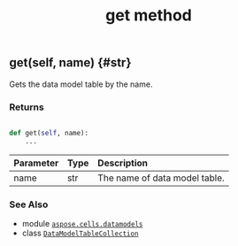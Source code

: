 ﻿---
title: get method
second_title: Aspose.Cells for Python via .NET API References
description: 
type: docs
weight: 40
url: /aspose.cells.datamodels/datamodeltablecollection/get/
is_root: false
---

## get(self, name) {#str}

Gets the data model table by the name.


### Returns 





```python

def get(self, name):
    ...
```


| Parameter | Type | Description |
| :- | :- | :- |
| name | str | The name of data model table. |



### See Also
* module [`aspose.cells.datamodels`](../../)
* class [`DataModelTableCollection`](/cells/python-net/aspose.cells.datamodels/datamodeltablecollection)
